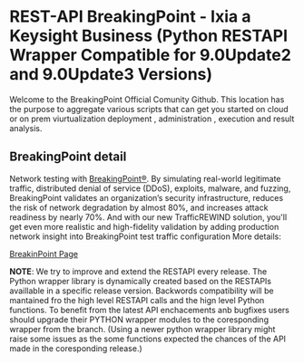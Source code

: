 # REST-API BreakingPoint - Ixia a Keysight Business (Python RESTAPI Wrapper Compatible for 9.0Update2 and 9.0Update3 Versions)

Welcome to the BreakingPoint Official Comunity Github. 
This location has the purpose to aggregate various scripts that can get you started on cloud or on prem viurtualization deployment , administration , execution and result analysis.

## BreakingPoint detail
Network testing with  [BreakingPoint®](https://www.ixiacom.com/products/network-security-testing-breakingpoint). By simulating real-world legitimate traffic, distributed denial of service (DDoS), exploits, malware, and fuzzing, BreakingPoint validates an organization’s security infrastructure, reduces the risk of network degradation by almost 80%, and increases attack readiness by nearly 70%. And with our new TrafficREWIND solution, you'll get even more realistic and high-fidelity validation by adding production network insight into BreakingPoint test traffic configuration
More details:

[BreakinPoint Page](https://www.ixiacom.com/resources/ixia-breakingpoint-overview)

**NOTE**: We try to improve and extend the RESTAPI every release. The Python wrapper library is dynamically created based on the RESTAPIs availlable in a specific release version. Backwords compatibility will be mantained fro the high level RESTAPI calls and the hign level Python functions. To benefit from the latest API enchacements anb bugfixes users should upgrade their PYTHON wrapper modules to the coresponding wrapper from the branch. (Using a newer python wrapper library might raise some issues as the some functions expected the chances of the API made in the coresponding release.)